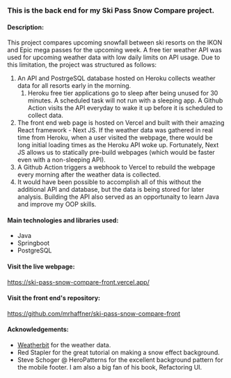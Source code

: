 ### This is the back end for my Ski Pass Snow Compare project. 

#### Description:

This project compares upcoming snowfall between ski resorts on the IKON and Epic mega passes for the upcoming week.  A free tier weather API was used for upcoming weather data with low daily limits on API usage.  Due to this limitation, the project was structured as follows:
1. An API and PostrgeSQL database hosted on Heroku collects weather data for all resorts early in the morning.
    1. Heroku free tier applications go to sleep after being unused for 30 minutes.  A scheduled task will not run with a sleeping app.  A Github Action visits        the API everyday to wake it up before it is scheduled to collect data.
2. The front end web page is hosted on Vercel and built with their amazing React framework - Next JS.  If the weather data was gathered in real time from Heroku, when a user visited the webpage, there would be long initial loading times as the Heroku API woke up.  Fortunately, Next JS allows us to statically pre-build webpages (which would be faster even with a non-sleeping API).
3. A Github Action triggers a webhook to Vercel to rebuild the webpage every morning after the weather data is collected.
4. It would have been possible to accomplish all of this without the additional API and database, but the data is being stored for later analysis.  Building the API also served as an opportunaity to learn Java and improve my OOP skills.

#### Main technologies and libraries used:

- Java
- Springboot
- PostgreSQL

#### Visit the live webpage:

https://ski-pass-snow-compare-front.vercel.app/

#### Visit the front end's repository:

https://github.com/mrhaffner/ski-pass-snow-compare-front

#### Acknowledgements:

- [Weatherbit](https://www.weatherbit.io/) for the weather data.
- Red Stapler for the great tutorial on making a snow effect background.
- Steve Schoger @ HeroPatterns for the excellent background pattern for the mobile footer. I am also a big fan of his book, Refactoring UI.

